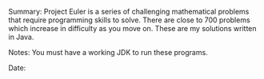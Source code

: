 Summary: Project Euler is a series of challenging mathematical problems that require programming skills to solve. There are close to 700 problems which increase in difficulty as you move on. These are my solutions written in Java.

Notes: You must have a working JDK to run these programs.

Date: 
